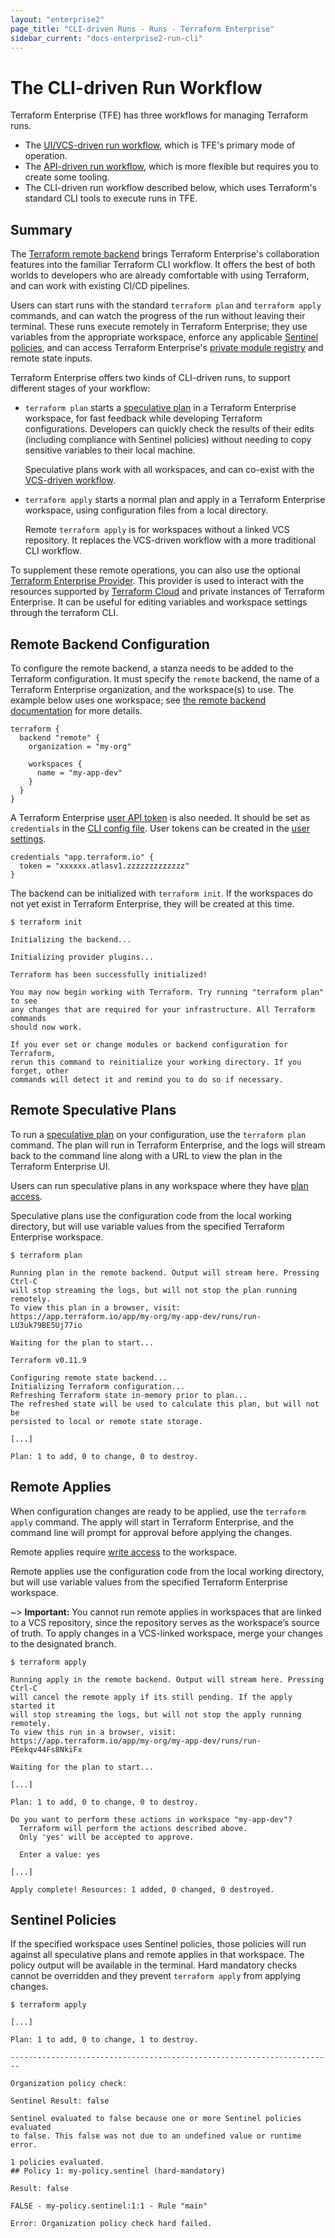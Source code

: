 ```yaml
---
layout: "enterprise2"
page_title: "CLI-driven Runs - Runs - Terraform Enterprise"
sidebar_current: "docs-enterprise2-run-cli"
---
```


[sentinel]: ../sentinel/index.html
[private]: ../registry/index.html
[remote]: /docs/backends/types/remote.html
[speculative plan]: ./index.html#speculative-plans
[tfe-cli]: https://github.com/hashicorp/tfe-cli/
[permissions]: ../users-teams-organizations/permissions.html

# The CLI-driven Run Workflow

Terraform Enterprise (TFE) has three workflows for managing Terraform runs.

- The [UI/VCS-driven run workflow](./ui.html), which is TFE's primary mode of operation.
- The [API-driven run workflow](./api.html), which is more flexible but requires you to create some tooling.
- The CLI-driven run workflow described below, which uses Terraform's standard CLI tools to execute runs in TFE.

## Summary

The [Terraform remote backend][remote] brings Terraform Enterprise's collaboration features into the familiar Terraform CLI workflow. It offers the best of both worlds to developers who are already comfortable with using Terraform, and can work with existing CI/CD pipelines.

Users can start runs with the standard `terraform plan` and `terraform apply` commands, and can watch the progress of the run without leaving their terminal. These runs execute remotely in Terraform Enterprise; they use variables from the appropriate workspace, enforce any applicable [Sentinel policies][sentinel], and can access Terraform Enterprise's [private module registry][private] and remote state inputs.

Terraform Enterprise offers two kinds of CLI-driven runs, to support different stages of your workflow:

- `terraform plan` starts a [speculative plan][] in a Terraform Enterprise workspace, for fast feedback while developing Terraform configurations. Developers can quickly check the results of their edits (including compliance with Sentinel policies) without needing to copy sensitive variables to their local machine.

    Speculative plans work with all workspaces, and can co-exist with the [VCS-driven workflow](./ui.html).
- `terraform apply` starts a normal plan and apply in a Terraform Enterprise workspace, using configuration files from a local directory.

    Remote `terraform apply` is for workspaces without a linked VCS repository. It replaces the VCS-driven workflow with a more traditional CLI workflow.

To supplement these remote operations, you can also use the optional [Terraform Enterprise Provider](https://www.terraform.io/docs/providers/tfe/index.html). This provider is used to interact with the resources supported by [Terraform Cloud](https://app.terraform.io/signup) and private instances of Terraform Enterprise. It can be useful for editing variables and workspace settings through the terraform CLI.

## Remote Backend Configuration

To configure the remote backend, a stanza needs to be added to the Terraform configuration. It must specify the `remote` backend, the name of a Terraform Enterprise organization, and the workspace(s) to use. The example below uses one workspace; see [the remote backend documentation][remote] for more details.

```hcl
terraform {
  backend "remote" {
    organization = "my-org"

    workspaces {
      name = "my-app-dev"
    }
  }
}
```

A Terraform Enterprise [user API token](../users-teams-organizations/users.html#api-tokens) is also needed. It should be set as `credentials` in the [CLI config file](/docs/commands/cli-config.html#credentials). User tokens can be created in the [user settings](../users-teams-organizations/users.html#user-settings).

```hcl
credentials "app.terraform.io" {
  token = "xxxxxx.atlasv1.zzzzzzzzzzzzz"
}
```

The backend can be initialized with `terraform init`. If the workspaces do not yet exist in Terraform Enterprise, they will be created at this time.

```shell
$ terraform init

Initializing the backend...

Initializing provider plugins...

Terraform has been successfully initialized!

You may now begin working with Terraform. Try running "terraform plan" to see
any changes that are required for your infrastructure. All Terraform commands
should now work.

If you ever set or change modules or backend configuration for Terraform,
rerun this command to reinitialize your working directory. If you forget, other
commands will detect it and remind you to do so if necessary.
```

## Remote Speculative Plans

To run a [speculative plan][] on your configuration, use the `terraform plan` command. The plan will run in Terraform Enterprise, and the logs will stream back to the command line along with a URL to view the plan in the Terraform Enterprise UI.

Users can run speculative plans in any workspace where they have [plan access][permissions].

Speculative plans use the configuration code from the local working directory, but will use variable values from the specified Terraform Enterprise workspace.

```shell
$ terraform plan

Running plan in the remote backend. Output will stream here. Pressing Ctrl-C
will stop streaming the logs, but will not stop the plan running remotely.
To view this plan in a browser, visit:
https://app.terraform.io/app/my-org/my-app-dev/runs/run-LU3uk79BE5Uj77io

Waiting for the plan to start...

Terraform v0.11.9

Configuring remote state backend...
Initializing Terraform configuration...
Refreshing Terraform state in-memory prior to plan...
The refreshed state will be used to calculate this plan, but will not be
persisted to local or remote state storage.

[...]

Plan: 1 to add, 0 to change, 0 to destroy.
```

## Remote Applies

When configuration changes are ready to be applied, use the `terraform apply` command. The apply will start in Terraform Enterprise, and the command line will prompt for approval before applying the changes.

Remote applies require [write access][permissions] to the workspace.

Remote applies use the configuration code from the local working directory, but will use variable values from the specified Terraform Enterprise workspace.

~> **Important:** You cannot run remote applies in workspaces that are linked to a VCS repository, since the repository serves as the workspace’s source of truth. To apply changes in a VCS-linked workspace, merge your changes to the designated branch.

```shell
$ terraform apply

Running apply in the remote backend. Output will stream here. Pressing Ctrl-C
will cancel the remote apply if its still pending. If the apply started it
will stop streaming the logs, but will not stop the apply running remotely.
To view this run in a browser, visit:
https://app.terraform.io/app/my-org/my-app-dev/runs/run-PEekqv44Fs8NkiFx

Waiting for the plan to start...

[...]

Plan: 1 to add, 0 to change, 0 to destroy.

Do you want to perform these actions in workspace "my-app-dev"?
  Terraform will perform the actions described above.
  Only 'yes' will be accepted to approve.

  Enter a value: yes

[...]

Apply complete! Resources: 1 added, 0 changed, 0 destroyed.
```

## Sentinel Policies

If the specified workspace uses Sentinel policies, those policies will run against all speculative plans and remote applies in that workspace. The policy output will be available in the terminal. Hard mandatory checks cannot be overridden and they prevent `terraform apply` from applying changes.

```shell
$ terraform apply

[...]

Plan: 1 to add, 0 to change, 1 to destroy.

------------------------------------------------------------------------

Organization policy check:

Sentinel Result: false

Sentinel evaluated to false because one or more Sentinel policies evaluated
to false. This false was not due to an undefined value or runtime error.

1 policies evaluated.
## Policy 1: my-policy.sentinel (hard-mandatory)

Result: false

FALSE - my-policy.sentinel:1:1 - Rule "main"

Error: Organization policy check hard failed.
```
